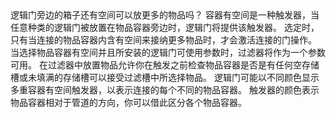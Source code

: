 <lore>
逻辑门旁边的箱子还有空间可以放更多的物品吗？
</lore>
<no_lore>
容器有空间是一种触发器，当任意种类的逻辑门被放置在物品容器旁边时，逻辑门将提供该触发器。
</no_lore>

<chapter name="需求"/>
选定时，只有当连接的物品容器内含有空间来接纳更多物品时，才会激活连接的门操作。

<chapter name="参数"/>
当选择物品容器有空间并且所安装的逻辑门可使用参数时，过滤器将作为一个参数可用。
在过滤器中放置物品允许你在触发之前检查物品容器是否是有任何空存储槽或未填满的存储槽可以接受过滤槽中所选择物品。

<chapter name="触发器方向"/>
逻辑门可能以不同颜色显示多重容器有空间触发器，以表示连接的每个不同的物品容器。
触发器的颜色表示物品容器相对于管道的方向，你可以借此区分各个物品容器。
